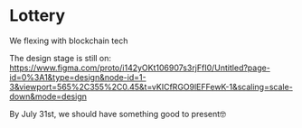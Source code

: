 # Lottery
We flexing with blockchain tech


The design stage is still on: https://www.figma.com/proto/i142yOKt106907s3rjFfI0/Untitled?page-id=0%3A1&type=design&node-id=1-3&viewport=565%2C355%2C0.45&t=vKICfRGO9lEFFewK-1&scaling=scale-down&mode=design


By July 31st, we should have something good to present🤓
